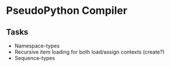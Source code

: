 # PseudoPython Compiler

## Tasks

- Namespace-types
- Recursive item loading for both load/assign contexts (create?)
- Sequence-types
